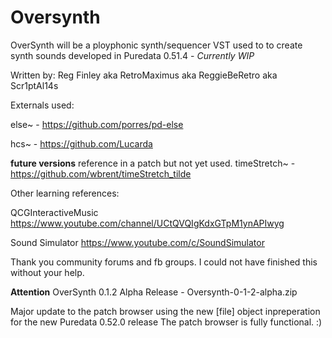 # Oversynth
OverSynth will be a ployphonic synth/sequencer VST used to to create synth sounds developed in Puredata 0.51.4 - *Currently WIP*

Written by: Reg Finley aka RetroMaximus aka ReggieBeRetro aka Scr1ptAl14s

Externals used:

else~ - https://github.com/porres/pd-else

hcs~ - https://github.com/Lucarda

**future versions** reference in a patch but not yet used.
timeStretch~ - https://github.com/wbrent/timeStretch_tilde

Other learning references:

QCGInteractiveMusic
https://www.youtube.com/channel/UCtQVQIgKdxGTpM1ynAPIwyg

Sound Simulator
https://www.youtube.com/c/SoundSimulator

Thank you community forums and fb groups. 
I could not have finished this without your help.

**Attention** 
OverSynth 0.1.2 Alpha Release - Oversynth-0-1-2-alpha.zip

Major update to the patch browser using the new [file] object inpreperation for the new Puredata 0.52.0 release
The patch browser is fully functional. :)

